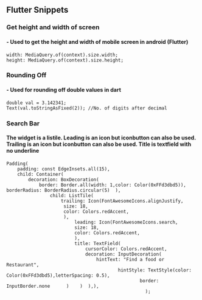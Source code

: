## Flutter Snippets
### **Get height and width of screen**
#### - Used to get the height and width of mobile screen in android (Flutter)
```
width: MediaQuery.of(context).size.width;
height: MediaQuery.of(context).size.height;
```
### **Rounding Off**
#### - Used for rounding off double values in dart
```
double val = 3.142341;
Text(val.toStringAsFixed(2)); //No. of digits after decimal
```
### **Search Bar**
#### The widget is a listile. Leading is an icon but iconbutton can also be used. Trailing is an icon but iconbutton can also be used. Title is textfield with no underline
```
Padding(
    padding: const EdgeInsets.all(15),
    child: Container(  
        decoration: BoxDecoration(    
            border: Border.all(width: 1,color: Color(0xFFd3dbd5)),    borderRadius: BorderRadius.circular(5)  ),
                child: ListTile(    
                    trailing: Icon(FontAwesomeIcons.alignJustify,
                     size: 18,
                     color: Colors.redAccent,
                     ),
                         leading: Icon(FontAwesomeIcons.search, 
                         size: 18,
                         color: Colors.redAccent,
                         ),    
                         title: TextField(      
                             cursorColor: Colors.redAccent,      
                             decoration: InputDecoration(        
                                 hintText: "Find a food or Restaurant",
                                         hintStyle: TextStyle(color: Color(0xFFd3dbd5),letterSpacing: 0.5),
                                                 border: InputBorder.none      )    )  ),),
                                                   );
```